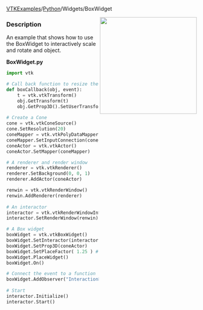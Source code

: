 [VTKExamples](/index/)/[Python](/Python)/Widgets/BoxWidget

<img align="right" src="https://github.com/lorensen/VTKExamples/blob/gh-pages/Testing/Baseline/Widgets/TestBoxWidget.png?raw=true" width="256" />

### Description
[]([File:VTK_Examples_Python_Widgets_BoxWidget.png])

An example that shows how to use the BoxWidget to interactively scale and rotate and object.

**BoxWidget.py**
```python
import vtk

# Call back function to resize the cone
def boxCallback(obj, event):
    t = vtk.vtkTransform()
    obj.GetTransform(t)
    obj.GetProp3D().SetUserTransform( t )
    
# Create a Cone
cone = vtk.vtkConeSource()
cone.SetResolution(20)
coneMapper = vtk.vtkPolyDataMapper()
coneMapper.SetInputConnection(cone.GetOutputPort())
coneActor = vtk.vtkActor()
coneActor.SetMapper(coneMapper)

# A renderer and render window
renderer = vtk.vtkRenderer()
renderer.SetBackground(0, 0, 1)
renderer.AddActor(coneActor)

renwin = vtk.vtkRenderWindow()
renwin.AddRenderer(renderer)
 
# An interactor
interactor = vtk.vtkRenderWindowInteractor()
interactor.SetRenderWindow(renwin)

# A Box widget
boxWidget = vtk.vtkBoxWidget()
boxWidget.SetInteractor(interactor)
boxWidget.SetProp3D(coneActor)
boxWidget.SetPlaceFactor( 1.25 ) # Make the box 1.25x larger than the actor
boxWidget.PlaceWidget()
boxWidget.On()

# Connect the event to a function
boxWidget.AddObserver("InteractionEvent", boxCallback)
 
# Start
interactor.Initialize()
interactor.Start()
```
